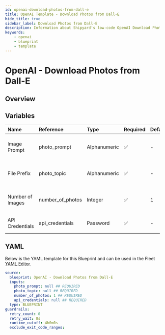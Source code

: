 ```yaml
---
id: openai-download-photos-from-dall-e
title: OpenAI Template - Download Photos from Dall-E
hide_title: true
sidebar_label: Download Photos from Dall-E
description: Information about Shipyard's low-code OpenAI Download Photos from Dall-E blueprint. Takes a prompt and images photos from DALL-E. The images are saved as PNGs.
keywords:
    - openai
    - blueprint
    - template
---
```


# OpenAI - Download Photos from Dall-E

## Overview



## Variables

| Name | Reference | Type | Required | Default | Options | Description |
|:---|:---|:---|:---|:---|:---|:---|
| Image Prompt | photo_prompt | Alphanumeric | :white_check_mark: | - | - | Text sent to OpenAI to generate photos |
| File Prefix | photo_topic | Alphanumeric | :white_check_mark: | - | - | Word used to prefix each of the image files |
| Number of Images | number_of_photos | Integer | :white_check_mark: | 1 | - | Number of images for DALL-E to create |
| API Credentials | api_credentials | Password | :white_check_mark: | - | - | Your OpenAI API credentials |


## YAML

Below is the YAML template for this Blueprint and can be used in the Fleet [YAML Editor](../../reference/fleets/yaml-editor.md).

```yaml
source:
  blueprint: OpenAI - Download Photos from Dall-E
  inputs:
    photo_prompt: null ## REQUIRED
    photo_topic: null ## REQUIRED
    number_of_photos: 1 ## REQUIRED
    api_credentials: null ## REQUIRED
  type: BLUEPRINT
guardrails:
  retry_count: 0
  retry_wait: 0s
  runtime_cutoff: 4h0m0s
  exclude_exit_code_ranges:
```
